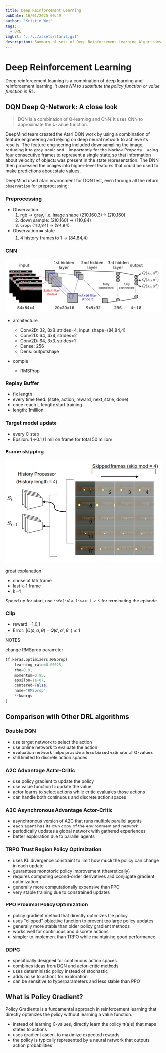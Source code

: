 ```yaml
---
title: Deep Reinforcement Learning 
pubDate: 16/01/2025 00:49 
author: "Kristin Wei"
tags:
  - DRL
imgUrl: '../../assets/atari2.gif'
description: Summary of sets of Deep Reinforcement Learning Algorithms.
---
```

# Deep Reinforcement Learning
Deep reinforcement learning is a combination of deep learning and reinforcement learning. *It uses NN to substitute the policy function or value function in RL.*

## DQN Deep Q-Network: A close look
> DQN is a combination of Q-learning and CNN. It uses CNN to approximate the Q-value function.

DeepMind team created the Atari DQN work by using a combination of feature engineering and relying on deep neural network to achieve its results. The feature engineering included downsampling the image, reducing it to grey-scale and - importantly for the Markov Property - using four consecutive frames to represent a single state, so that information about velocity of objects was present in the state representation. The DNN then processed the images into higher-level features that could be used to make predictions about state values.

DeepMind used atari environment for DQN test, even through all the return `observation` for preprocessing:

### Preprocessing

- Observation
  1. rgb $\rightarrow$ gray, i.e. image shape (210,160,3)$\rightarrow$ (210,160)
  2. down sample: (210,160) $\rightarrow$ (110,84)
  3. crop: (110,84) $\rightarrow$ (84,84)
- Observation :arrow_right: state:
  1. 4 history frames to 1 $\rightarrow$ (84,84,4)

### CNN

![CNN of DQN](../../assets/atari_cnn.png)

- architecture
  - Conv2D: 32, 8x8, strides=4, input_shape=(84,84,4)
  - Conv2D: 64, 4x4, strides=2
  - Conv2D: 64, 3x3, strides=1
  - Dense: 256
  - Dens: outputshape

- comple
  - RMSProp

### Replay Buffer

- fix length
- every time feed: (state, action, reward, next_state, done)
- once reach L length: start training
- length: 1million

### Target model update

- every C step
- Epsilon: 1$\rightarrow$0.1 (1 million frame for total 50 milion)

### Frame skipping

![Frame skip](../../assets/frame_skip.png)

[great explanation](https://danieltakeshi.github.io/2016/11/25/frame-skipping-and-preprocessing-for-deep-q-networks-on-atari-2600-games/)

- chose at kth frame
- last k-1 frame
- k=4

Speed up for atari, use `info['ale.lives'] < 5` for terminating the episode

### Clip

- reward: -1,0,1
- Error: $|Q(s,a,\theta)-Q(s',a',\theta^-)\le1$ 

NOTES:

change RMSprop parameter

```python
tf.keras.optimizers.RMSprop(
    learning_rate=0.00025,
    rho=0.9,
    momentum=0.95,
    epsilon=1e-07,
    centered=False,
    name="RMSprop",
    **kwargs
)
```

## Comparison with Other DRL algorithms

### Double DQN
- use target network to select the action
- use online network to evaluate the action
- evaluation network helps provide a less biased estimate of Q-values
- still limited to discrete action spaces

### A2C Advantage Actor-Critic
- use policy gradient to update the policy
- use value function to update the value
- actor learns to select actions while critic evaluates those actions
- can handle both continuous and discrete action spaces

### A3C Asynchronous Advantage Actor-Critic
- asynchronous version of A2C that runs multiple parallel agents
- each agent has its own copy of the environment and network
- periodically updates a global network with gathered experiences
- better exploration due to parallel agents

### TRPO Trust Region Policy Optimization
- uses KL divergence constraint to limit how much the policy can change in each update
- guarantees monotonic policy improvement (theoretically)
- requires computing second-order derivatives and conjugate gradient optimization
- generally more computationally expensive than PPO
- very stable training due to constrained updates

### PPO Proximal Policy Optimization
- policy gradient method that directly optimizes the policy
- uses "clipped" objective function to prevent too large policy updates
- generally more stable than older policy gradient methods
- works well for continuous and discrete actions
- simpler to implement than TRPO while maintaining good performance

### DDPG
- specifically designed for continuous action spaces
- combines ideas from DQN and actor-critic methods
- uses deterministic policy instead of stochastic
- adds noise to actions for exploration
- can be sensitive to hyperparameters and less stable than PPO

## What is Policy Gradient?
Policy Gradients is a fundamental approach in reinforcement learning that directly optimizes the policy without learning a value function.

- instead of learning Q-values, directly learn the policy π(a|s) that maps states to actions
- uses gradient ascent to maximize expected rewards
- the policy is typically represented by a neural network that outputs action probabilities
